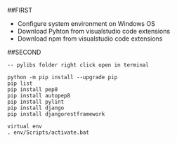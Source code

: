 ##FIRST

* Configure system environment on Windows OS
* Download Pyhton from visualstudio code extensions
* Download npm from visualstudio code extensions

##SECOND

```
-- pylibs folder right click open in terminal

python -m pip install --upgrade pip
pip list
pip install pep8
pip install autopep8
pip install pylint
pip install django
pip install djangorestframework

virtual env
. env/Scripts/activate.bat



```
